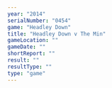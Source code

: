 ```yaml
---
year: "2014"
serialNumber: "0454" 
game: "Headley Down"
title: "Headley Down v The Min"
gameLocation: ""
gameDate: ""
shortReport: ""
result: ""
resultType: ""
type: "game"
---
```

